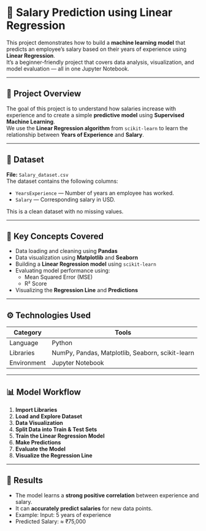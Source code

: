 # 💼 Salary Prediction using Linear Regression

This project demonstrates how to build a **machine learning model** that predicts an employee’s salary based on their years of experience using **Linear Regression**.  
It’s a beginner-friendly project that covers data analysis, visualization, and model evaluation — all in one Jupyter Notebook.

---

## 📘 Project Overview

The goal of this project is to understand how salaries increase with experience and to create a simple **predictive model** using **Supervised Machine Learning**.  
We use the **Linear Regression algorithm** from `scikit-learn` to learn the relationship between **Years of Experience** and **Salary**.

---

## 📂 Dataset

**File:** `Salary_dataset.csv`  
The dataset contains the following columns:
- `YearsExperience` — Number of years an employee has worked.  
- `Salary` — Corresponding salary in USD.

This is a clean dataset with no missing values.

---

## 🧠 Key Concepts Covered

- Data loading and cleaning using **Pandas**
- Data visualization using **Matplotlib** and **Seaborn**
- Building a **Linear Regression model** using `scikit-learn`
- Evaluating model performance using:
  - Mean Squared Error (MSE)
  - R² Score
- Visualizing the **Regression Line** and **Predictions**

---

## ⚙️ Technologies Used

| Category | Tools |
|-----------|-------|
| Language | Python |
| Libraries | NumPy, Pandas, Matplotlib, Seaborn, scikit-learn |
| Environment | Jupyter Notebook |

---

## 📊 Model Workflow

1. **Import Libraries**
2. **Load and Explore Dataset**
3. **Data Visualization**
4. **Split Data into Train & Test Sets**
5. **Train the Linear Regression Model**
6. **Make Predictions**
7. **Evaluate the Model**
8. **Visualize the Regression Line**

---

## 🚀 Results

- The model learns a **strong positive correlation** between experience and salary.
- It can **accurately predict salaries** for new data points.
- Example: Input: 5 years of experience
- Predicted Salary: ≈ ₹75,000
